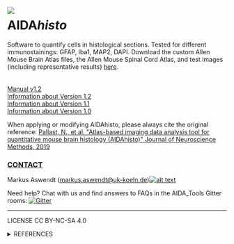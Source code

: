 [1.2]: http://i.imgur.com/wWzX9uB.png
[1]: http://www.twitter.com/AswendtMarkus
<!--social icon from https://github.com/carlsednaoui/gitsocial -->

<img align="left" src="https://github.com/maswendt/AIDAhisto/blob/master/logo.png"><h1>AIDA<i>histo</i></h1>

Software to quantify cells in histological sections. Tested for different immunostainings: GFAP, Iba1, MAP2, DAPI. Download the custom Allen Mouse Brain Atlas files, the Allen Mouse Spinal Cord Atlas, and test images (including representative results) [here](https://doi.org/10.12751/g-node.25jp6z).
<br/>
<br/>
<br/>
[Manual v1.2](https://github.com/maswendt/AIDAhisto/AIDAhisto_Manual.pdf)
<br/>
[Information about Version 1.2](https://github.com/maswendt/AIDAhisto/releases/tag/v1.2)
<br/>
[Information about Version 1.1](https://github.com/maswendt/AIDAhisto/releases/tag/v1.1)
<br/>
[Information about Version 1.0](https://github.com/maswendt/AIDAhisto/releases/tag/v1.0)

When applying or modifying AIDAhisto, please always cite the original reference: [Pallast, N., et al. "Atlas-based imaging data analysis tool for quantitative mouse brain histology (AIDAhisto)" Journal of Neuroscience Methods, 2019](https://www.sciencedirect.com/science/article/pii/S0165027019302511?via%3Dihub)

[<h3><b>CONTACT</h3></b>](https://neurologie.uk-koeln.de/forschung/ag-neuroimaging-neuroengineering/)
Markus Aswendt (markus.aswendt@uk-koeln.de)[![alt text][1.2]][1]

Need help? Chat with us and find answers to FAQs in the AIDA_Tools Gitter rooms: [![Gitter](https://badges.gitter.im/AIDA_tools/community.svg)](https://gitter.im/AIDA_tools/community?utm_source=badge&utm_medium=badge&utm_campaign=pr-badge)
___
LICENSE
CC BY-NC-SA 4.0
<details>
<summary>REFERENCES</summary></b>

+ AIDA<i>histo [Pallast, N., et al. "Atlas-based imaging data analysis tool for quantitative mouse brain histology (AIDAhisto)" Journal of Neuroscience Methods, 2019](https://www.sciencedirect.com/science/article/pii/S0165027019302511?via%3Dihub)
+ AIDA<i>mri [Pallast, N., et al. "Processing pipeline for Atlas-based Imaging Data Analysis (AIDA) of structural and functional mouse brain MRI" Frontiers in Neuroinformatics, 2019](https://www.frontiersin.org/articles/10.3389/fninf.2019.00042/full)
+ Allen Brain Reference Atlas [Oh, Seung Wook, et al. "A mesoscale connectome of the mouse brain." Nature, 2014](https://www.nature.com/articles/nature13186)
+ Incremental cell search [Meruvia-Pastor, Oscar E., et al. "Estimating cell count and distribution in labeled histological samples using incremental cell search" Journal of Biomedical Imaging, 2011](https://www.hindawi.com/journals/ijbi/2011/874702/)
